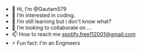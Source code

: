 - 👋 Hi, I’m @Gautam579
- 👀 I’m interested in coding.
- 🌱 I’m still learning but i don't know what?
- 💞️ I’m looking to collaborate on ...
- 📫 How to reach me spotify.free112001@gmail.com
- ⚡ Fun fact: I'm an Engineers
<!---
Gautam579/Gautam579 is a ✨ special ✨ repository because its `README.md` (this file) appears on your GitHub profile.
You can click the Preview link to take a look at your changes.
--->
